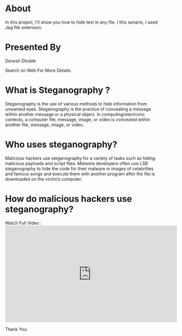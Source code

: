 # About
In this project, I'll show you how to hide text in any file. I this senario, I used Jpg file extension.

# Presented By

Devesh Dhoble 

Search on Web For More Details.

# What is Steganography ?
Steganography is the use of various methods to hide information from unwanted eyes. Steganography is the practice of concealing a message within another message or a physical object. In computing/electronic contexts, a computer file, message, image, or video is concealed within another file, message, image, or video. 

# Who uses steganography?
Malicious hackers use steganography for a variety of tasks such as hiding malicious payloads and script files. Malware developers often use LSB steganography to hide the code for their malware in images of celebrities and famous songs and execute them with another program after the file is downloaded on the victim’s computer.

# How do malicious hackers use steganography?

Watch Full Video : <iframe width="560" height="315" src="https://www.youtube.com/embed/1F38bjvzkwM" title="YouTube video player" frameborder="0" allow="accelerometer; autoplay; clipboard-write; encrypted-media; gyroscope; picture-in-picture" allowfullscreen></iframe>

Thank You
